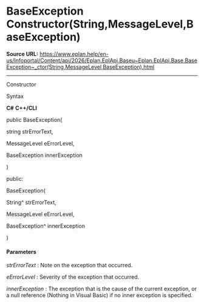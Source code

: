 # BaseException Constructor(String,MessageLevel,BaseException)

**Source URL:** https://www.eplan.help/en-us/Infoportal/Content/api/2026/Eplan.EplApi.Baseu~Eplan.EplApi.Base.BaseException~_ctor(String,MessageLevel,BaseException).html

---

Constructor

Syntax

**C#**
**C++/CLI**


public BaseException( 

   string strErrorText,

   MessageLevel eErrorLevel,

   BaseException innerException

)

public:

BaseException( 

   String^ strErrorText,

   MessageLevel eErrorLevel,

   BaseException^ innerException

)


#### Parameters

*strErrorText*
:   Note on the exception that occurred.

*eErrorLevel*
:   Severity of the exception that occurred.

*innerException*
:   The exception that is the cause of the current exception, or a null reference (Nothing in Visual Basic) if no inner exception is specified.

